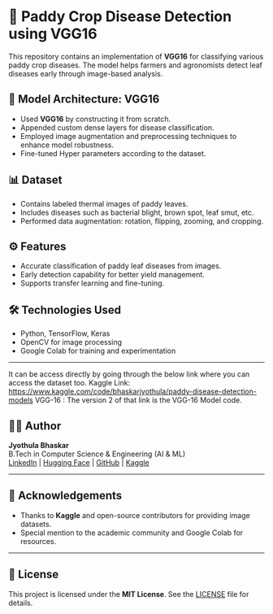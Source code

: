 # 🌾 Paddy Crop Disease Detection using VGG16

This repository contains an implementation of **VGG16** for classifying various paddy crop diseases. The model helps farmers and agronomists detect leaf diseases early through image-based analysis.

## 📌 Model Architecture: VGG16

- Used **VGG16** by constructing it from scratch.
- Appended custom dense layers for disease classification.
- Employed image augmentation and preprocessing techniques to enhance model robustness.
- Fine-tuned Hyper parameters according to the dataset.

## 📊 Dataset

- Contains labeled thermal images of paddy leaves.
- Includes diseases such as bacterial blight, brown spot, leaf smut, etc.
- Performed data augmentation: rotation, flipping, zooming, and cropping.

## ⚙️ Features

- Accurate classification of paddy leaf diseases from images.
- Early detection capability for better yield management.
- Supports transfer learning and fine-tuning.

## 🛠️ Technologies Used

- Python, TensorFlow, Keras
- OpenCV for image processing
- Google Colab for training and experimentation

---

It can be access directly by going through the below link where you can access the dataset too.
Kaggle Link: https://www.kaggle.com/code/bhaskarjyothula/paddy-disease-detection-models
VGG-16 : The version 2 of that link is the VGG-16 Model code.

## 👨‍💻 Author

**Jyothula Bhaskar**  
B.Tech in Computer Science & Engineering (AI & ML)  
[LinkedIn](https://www.linkedin.com/in/bhaskar-jyothula-974bbb271/) | [Hugging Face](https://huggingface.co/Bhaskar2611) | [GitHub](https://github.com/Bhaskar2603) | [Kaggle](https://www.kaggle.com/bhaskarjyothula)

---

## 🙏 Acknowledgements

- Thanks to **Kaggle** and open-source contributors for providing image datasets.
- Special mention to the academic community and Google Colab for resources.

---

## 📄 License

This project is licensed under the **MIT License**. See the [LICENSE](LICENSE) file for details.
